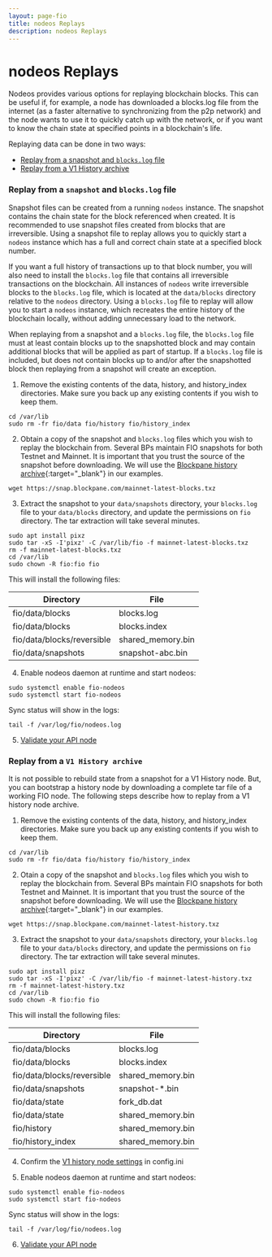```yaml
---
layout: page-fio
title: nodeos Replays
description: nodeos Replays
---
```


# nodeos Replays

Nodeos provides various options for replaying blockchain blocks. This can be useful if, for example, a node has downloaded a blocks.log file from the internet (as a faster alternative to synchronizing from the p2p network) and the node wants to use it to quickly catch up with the network, or if you want to know the chain state at specified points in a blockchain's life.

Replaying data can be done in two ways:
* [Replay from a snapshot and `blocks.log` file]({{site.baseurl}}/docs/chain/node-build-replay#replay-from-a-snapshot-and-blockslog-file)
* [Replay from a V1 History archive]({{site.baseurl}}/docs/chain/node-build-replay#replay-from-a-v1-history-archive)

### Replay from a `snapshot` and `blocks.log` file

Snapshot files can be created from a running `nodeos` instance. The snapshot contains the chain state for the block referenced when created. It is recommended to use snapshot files created from blocks that are irreversible. Using a snapshot file to replay allows you to quickly start a `nodeos` instance which has a full and correct chain state at a specified block number.

If you want a full history of transactions up to that block number, you will also need to install the `blocks.log` file that contains all irreversible transactions on the blockchain. All instances of `nodeos` write irreversible blocks to the `blocks.log` file, which is located at the `data/blocks` directory relative to the `nodeos` directory. Using a `blocks.log` file to replay will allow you to start a `nodeos` instance, which recreates the entire history of the blockchain locally, without adding unnecessary load to the network.

When replaying from a snapshot and a `blocks.log` file, the `blocks.log` file must at least contain blocks up to the snapshotted block and may contain additional blocks that will be applied as part of startup. If a `blocks.log` file is included, but does not contain blocks up to and/or after the snapshotted block then replaying from a snapshot will create an exception. 

1) Remove the existing contents of the data, history, and history_index directories. Make sure you back up any existing contents if you wish to keep them.

```shell
cd /var/lib
sudo rm -fr fio/data fio/history fio/history_index
```

2) Obtain a copy of the snapshot and `blocks.log` files which you wish to replay the blockchain from. Several BPs maintain FIO snapshots for both Testnet and Mainnet. It is important that you trust the source of the snapshot before downloading. We will use the [Blockpane history archive](https://snap.blockpane.com/index.html){:target="_blank"} in our examples.

```shell
wget https://snap.blockpane.com/mainnet-latest-blocks.txz
```

3) Extract the snapshot to your `data/snapshots` directory, your `blocks.log` file to your `data/blocks` directory, and update the permissions on `fio` directory. The tar extraction will take several minutes.

```shell
sudo apt install pixz
sudo tar -xS -I'pixz' -C /var/lib/fio -f mainnet-latest-blocks.txz
rm -f mainnet-latest-blocks.txz
cd /var/lib
sudo chown -R fio:fio fio
```

This will install the following files:

|Directory | File |
|---|---|
|fio/data/blocks |blocks.log  |
|fio/data/blocks |blocks.index  |
|fio/data/blocks/reversible |shared_memory.bin  |
|fio/data/snapshots|snapshot-abc.bin  |

4) Enable nodeos daemon at runtime and start nodeos:

```shell
sudo systemctl enable fio-nodeos
sudo systemctl start fio-nodeos
```

Sync status will show in the logs:

```shell
tail -f /var/log/fio/nodeos.log
```

5) [Validate your API node]({{site.baseurl}}/docs/chain/node-build-validate)

### Replay from a `V1 History archive`

It is not possible to rebuild state from a snapshot for a V1 History node. But, you can bootstrap a history node by downloading a complete tar file of a working FIO node. The following steps describe how to replay from a V1 history node archive.


1) Remove the existing contents of the data, history, and history_index directories. Make sure you back up any existing contents if you wish to keep them.

```shell
cd /var/lib
sudo rm -fr fio/data fio/history fio/history_index
```

2) Otain a copy of the snapshot and `blocks.log` files which you wish to replay the blockchain from. Several BPs maintain FIO snapshots for both Testnet and Mainnet. It is important that you trust the source of the snapshot before downloading. We will use the [Blockpane history archive](https://snap.blockpane.com/index.html){:target="_blank"} in our examples.

```shell
wget https://snap.blockpane.com/mainnet-latest-history.txz
```

3) Extract the snapshot to your `data/snapshots` directory, your `blocks.log` file to your `data/blocks` directory, and update the permissions on `fio` directory. The tar extraction will take several minutes.

```shell
sudo apt install pixz
sudo tar -xS -I'pixz' -C /var/lib/fio -f mainnet-latest-history.txz
rm -f mainnet-latest-history.txz
cd /var/lib
sudo chown -R fio:fio fio
```

This will install the following files:

|Directory | File |
|---|---|
|fio/data/blocks |blocks.log  |
|fio/data/blocks |blocks.index  |
|fio/data/blocks/reversible |shared_memory.bin  |
|fio/data/snapshots|snapshot-*.bin  |
|fio/data/state |fork_db.dat |
|fio/data/state  |shared_memory.bin |
|fio/history  |shared_memory.bin |
|fio/history_index  |shared_memory.bin |

4) Confirm the [V1 history node settings]({{site.baseurl}}/docs/chain/node-build-history) in config.ini

5) Enable nodeos daemon at runtime and start nodeos:

```shell
sudo systemctl enable fio-nodeos
sudo systemctl start fio-nodeos
```

Sync status will show in the logs:

```shell
tail -f /var/log/fio/nodeos.log
```

6) [Validate your API node]({{site.baseurl}}/docs/chain/node-build-validate)



